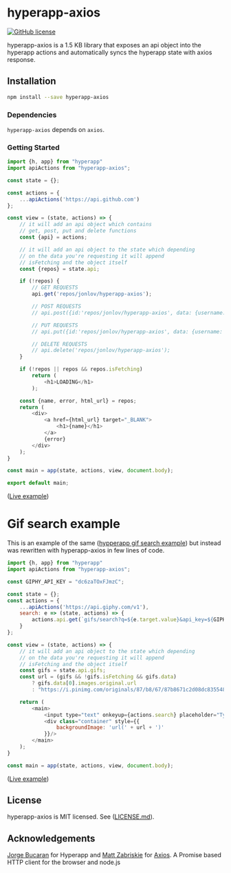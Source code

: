 # hyperapp-axios

[![GitHub license](https://img.shields.io/github/license/jonlov/hyperapp-axios.svg)](https://github.com/jonlov/hyperapp-axios/blob/master/LICENSE.md)

hyperapp-axios is a 1.5 KB library that exposes an api object into the hyperapp actions and automatically syncs the hyperapp state with axios response.

## Installation

```bash
npm install --save hyperapp-axios
```

### Dependencies

`hyperapp-axios` depends on `axios`.

### Getting Started

```js
import {h, app} from "hyperapp"
import apiActions from "hyperapp-axios";

const state = {};

const actions = {
    ...apiActions('https://api.github.com')
};

const view = (state, actions) => {
    // it will add an api object which contains
    // get, post, put and delete functions
    const {api} = actions;

    // it will add an api object to the state which depending
    // on the data you're requesting it will append
    // isFetching and the object itself
    const {repos} = state.api;

    if (!repos) {
        // GET REQUESTS
        api.get('repos/jonlov/hyperapp-axios');

        // POST REQUESTS
        // api.post({id:'repos/jonlov/hyperapp-axios', data: {username: 'jonlov'}});

        // PUT REQUESTS
        // api.put({id:'repos/jonlov/hyperapp-axios', data: {username: 'jonlov'}});

        // DELETE REQUESTS
        // api.delete('repos/jonlov/hyperapp-axios');
    }

    if (!repos || repos && repos.isFetching)
        return (
            <h1>LOADING</h1>
        );

    const {name, error, html_url} = repos;
    return (
        <div>
            <a href={html_url} target="_BLANK">
                <h1>{name}</h1>
            </a>
            {error}
        </div>
    );
}

const main = app(state, actions, view, document.body);

export default main;
```

([Live example](https://codepen.io/0n/pen/aqpbLm))

# Gif search example

This is an example of the same ([hypperapp gif search example](https://codepen.io/hyperapp/pen/ZeByKv)) but instead was rewritten with hyperapp-axios in few lines of code.

```js
import {h, app} from "hyperapp"
import apiActions from "hyperapp-axios";

const GIPHY_API_KEY = "dc6zaTOxFJmzC";

const state = {};
const actions = {
    ...apiActions('https://api.giphy.com/v1'),
    search: e => (state, actions) => {
        actions.api.get(`gifs/search?q=${e.target.value}&api_key=${GIPHY_API_KEY}`);
    }
};

const view = (state, actions) => {
    // it will add an api object to the state which depending
    // on the data you're requesting it will append
    // isFetching and the object itself
    const gifs = state.api.gifs;
    const url = (gifs && !gifs.isFetching && gifs.data)
        ? gifs.data[0].images.original.url
        : "https://i.pinimg.com/originals/87/b8/67/87b8671c2d08dc83554806539022bde7.gif";

    return (
        <main>
            <input type="text" onkeyup={actions.search} placeholder="Type here..." autofocus/>
            <div class="container" style={{
                backgroundImage: 'url(' + url + ')'
            }}/>
        </main>
    );
}

const main = app(state, actions, view, document.body);
```

([Live example](https://codepen.io/0n/pen/JpEejd))

## License

hyperapp-axios is MIT licensed. See ([LICENSE.md](https://github.com/jonlov/hyperapp-axios/blob/master/LICENSE.md)).

## Acknowledgements

[Jorge Bucaran](https://github.com/JorgeBucaran) for Hyperapp and [Matt Zabriskie](https://github.com/mzabriskie) for [Axios](https://github.com/mzabriskie/axios). A Promise based HTTP client for the browser and node.js
